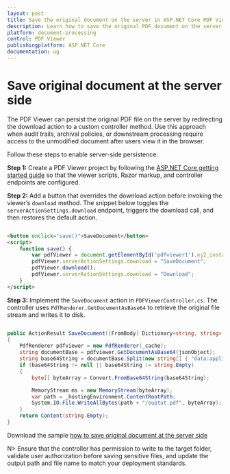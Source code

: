 ```yaml
---
layout: post
title: Save the original document on the server in ASP.NET Core PDF Viewer | Syncfusion
description: Learn how to save the original PDF document on the server by calling a custom download action in the Syncfusion ASP.NET Core PDF Viewer.
platform: document-processing
control: PDF Viewer
publishingplatform: ASP.NET Core
documentation: ug
---
```


# Save original document at the server side

The PDF Viewer can persist the original PDF file on the server by redirecting the download action to a custom controller method. Use this approach when audit trails, archival policies, or downstream processing require access to the unmodified document after users view it in the browser.

Follow these steps to enable server-side persistence:

**Step 1:** Create a PDF Viewer project by following the [ASP.NET Core getting started guide](https://help.syncfusion.com/document-processing/pdf/pdf-viewer/asp-net-core/getting-started/) so that the viewer scripts, Razor markup, and controller endpoints are configured.

**Step 2:** Add a button that overrides the download action before invoking the viewer’s `download` method. The snippet below toggles the `serverActionSettings.download` endpoint, triggers the download call, and then restores the default action.

```html

<button onclick="save()">SaveDocument</button>
<script>
    function save() {
        var pdfViewer = document.getElementById('pdfviewer1').ej2_instances[0];
        pdfViewer.serverActionSettings.download = "SaveDocument";
        pdfViewer.download();
        pdfViewer.serverActionSettings.download = "Download";
    }
</script>

```

**Step 3:** Implement the `SaveDocument` action in `PDFViewerController.cs`. The controller uses `PdfRenderer.GetDocumentAsBase64` to retrieve the original file stream and writes it to disk.

```cs

public ActionResult SaveDocument([FromBody] Dictionary<string, string> jsonObject)
{
    PdfRenderer pdfviewer = new PdfRenderer(_cache);
    string documentBase = pdfviewer.GetDocumentAsBase64(jsonObject);
    string base64String = documentBase.Split(new string[] { "data:application/pdf;base64," }, StringSplitOptions.None)[1];
    if (base64String != null || base64String != string.Empty)
    {
        byte[] byteArray = Convert.FromBase64String(base64String);

        MemoryStream ms = new MemoryStream(byteArray);
        var path = _hostingEnvironment.ContentRootPath;
        System.IO.File.WriteAllBytes(path + "/ouptut.pdf", byteArray);
    }
    return Content(string.Empty);
}

```

Download the sample [how to save original document at the server side](https://www.syncfusion.com/downloads/support/directtrac/general/ze/EJ2PDF~11039397667)

N> Ensure that the controller has permission to write to the target folder, validate user authorization before saving sensitive files, and update the output path and file name to match your deployment standards.